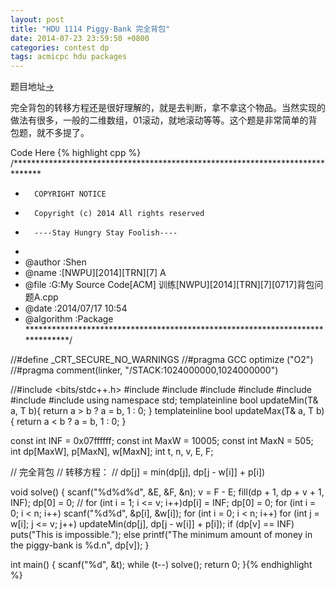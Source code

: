 ```yaml
---
layout: post
title: "HDU 1114 Piggy-Bank 完全背包"
date: 2014-07-23 23:59:50 +0800
categories: contest dp
tags: acmicpc hdu packages
---
```

题目地址<a title="HDU 1114" href="http://acm.hdu.edu.cn/showproblem.php?pid=1114" target="_blank">-></a>

完全背包的转移方程还是很好理解的，就是去判断，拿不拿这个物品。当然实现的做法有很多，一般的二维数组，01滚动，就地滚动等等。这个题是非常简单的背包题，就不多提了。

Code Here
{% highlight cpp %}
/******************************************************************************
*       COPYRIGHT NOTICE
*       Copyright (c) 2014 All rights reserved
*       ----Stay Hungry Stay Foolish----
*
* @author		:Shen
* @name         :[NWPU][2014][TRN][7] A
* @file         :G:My Source Code[ACM] 训练[NWPU][2014][TRN][7][0717]背包问题A.cpp
* @date         :2014/07/17 10:54
* @algorithm    :Package
******************************************************************************/

//#define _CRT_SECURE_NO_WARNINGS
//#pragma GCC optimize ("O2")
//#pragma comment(linker, "/STACK:1024000000,1024000000")

//#include <bits/stdc++.h>
#include <cmath>
#include <cstdio>
#include <string>
#include <cstring>
#include <iomanip>
#include <iostream>
#include <algorithm>
using namespace std;
template<class T>inline bool updateMin(T& a, T b){ return a > b ? a = b, 1 : 0; }
template<class T>inline bool updateMax(T& a, T b){ return a < b ? a = b, 1 : 0; }

const int INF  = 0x07ffffff;
const int MaxW = 10005;
const int MaxN = 505;
int dp[MaxW], p[MaxN], w[MaxN];
int t, n, v, E, F;

// 完全背包
// 转移方程：
// dp[j] = min(dp[j], dp[j - w[i]] + p[i])

void solve()
{
    scanf("%d%d%d", &E, &F, &n); v = F - E;
    fill(dp + 1, dp + v + 1, INF); dp[0] = 0;
    // for (int i = 1; i <= v; i++)dp[i] = INF; dp[0] = 0;
    for (int i = 0; i < n; i++) scanf("%d%d", &p[i], &w[i]);
    for (int i = 0; i < n; i++)
        for (int j = w[i]; j <= v; j++)
            updateMin(dp[j], dp[j - w[i]] + p[i]);
    if (dp[v] == INF) puts("This is impossible.");
    else printf("The minimum amount of money in the piggy-bank is %d.n", dp[v]);
}

int main()
{
	scanf("%d", &t);
	while (t--) solve();
	return 0;
}{% endhighlight %}
